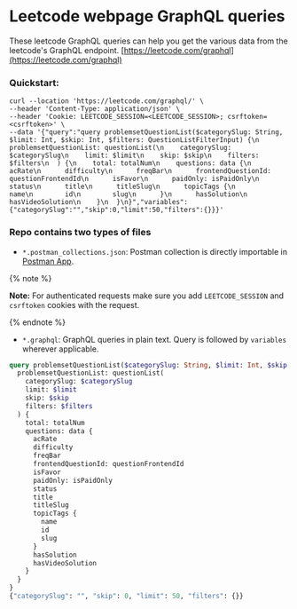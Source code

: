 # Leetcode webpage GraphQL queries

These leetcode GraphQL queries can help you get the various data from the leetcode's GraphQL endpoint.
[https://leetcode.com/graphql](https://leetcode.com/graphql)


### Quickstart:

```
curl --location 'https://leetcode.com/graphql/' \
--header 'Content-Type: application/json' \
--header 'Cookie: LEETCODE_SESSION=<LEETCODE_SESSION>; csrftoken=<csrftoken>' \
--data '{"query":"query problemsetQuestionList($categorySlug: String, $limit: Int, $skip: Int, $filters: QuestionListFilterInput) {\n  problemsetQuestionList: questionList(\n    categorySlug: $categorySlug\n    limit: $limit\n    skip: $skip\n    filters: $filters\n  ) {\n    total: totalNum\n    questions: data {\n      acRate\n      difficulty\n      freqBar\n      frontendQuestionId: questionFrontendId\n      isFavor\n      paidOnly: isPaidOnly\n      status\n      title\n      titleSlug\n      topicTags {\n        name\n        id\n        slug\n      }\n      hasSolution\n      hasVideoSolution\n    }\n  }\n}","variables":{"categorySlug":"","skip":0,"limit":50,"filters":{}}}'
```


### Repo contains two types of files

- `*.postman_collections.json`: Postman collection is directly importable in [Postman App](https://www.postman.com/downloads/).

{% note %}

**Note:** For authenticated requests make sure you add `LEETCODE_SESSION` and `csrftoken` cookies with the request.

{% endnote %}

- `*.graphql`: GraphQL queries in plain text. Query is followed by `variables` wherever applicable.

```graphql
query problemsetQuestionList($categorySlug: String, $limit: Int, $skip: Int, $filters: QuestionListFilterInput) {
  problemsetQuestionList: questionList(
    categorySlug: $categorySlug
    limit: $limit
    skip: $skip
    filters: $filters
  ) {
    total: totalNum
    questions: data {
      acRate
      difficulty
      freqBar
      frontendQuestionId: questionFrontendId
      isFavor
      paidOnly: isPaidOnly
      status
      title
      titleSlug
      topicTags {
        name
        id
        slug
      }
      hasSolution
      hasVideoSolution
    }
  }
}
{"categorySlug": "", "skip": 0, "limit": 50, "filters": {}}
```



